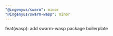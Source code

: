 ```yaml
---
"@ingenyus/swarm": minor
"@ingenyus/swarm-wasp": minor
---
```


feat(wasp): add swarm-wasp package boilerplate
